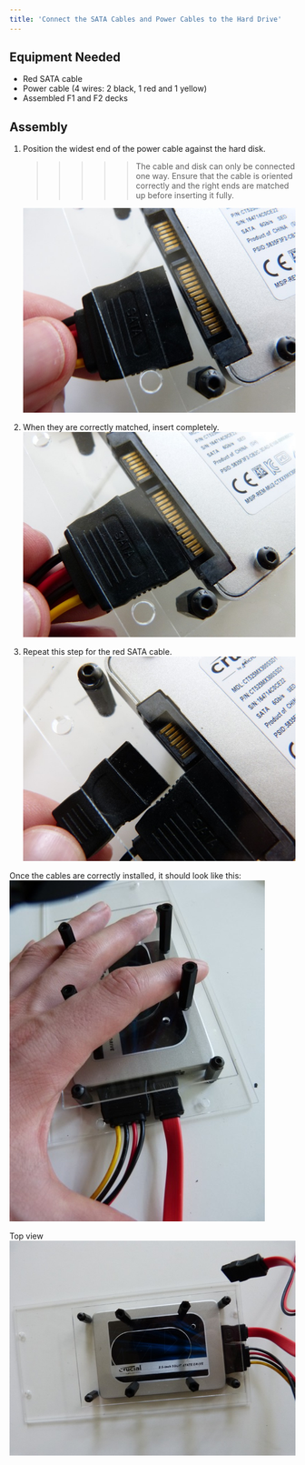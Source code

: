 ```yaml
---
title: 'Connect the SATA Cables and Power Cables to the Hard Drive'
---
```


## Equipment Needed

* Red SATA cable
* Power cable \(4 wires: 2 black, 1 red and 1 yellow\)
* Assembled F1 and F2 decks


## Assembly

1. Position the widest end of the power cable against the hard disk. 
   >>>>> The cable and disk can only be connected one way.  Ensure that the cable is oriented correctly and the right ends are matched up before inserting it fully.    
 
    ![](P1090038.jpg)  
2. When they are correctly matched, insert completely.    
    ![](P1090036.jpg)  
3. Repeat this step for the red SATA cable.    
    ![](P1090035.jpg)     

Once the cables are correctly installed, it should look like this:   
    ![](P1090031.jpg)  

Top view
    ![](P1090030.jpg)
